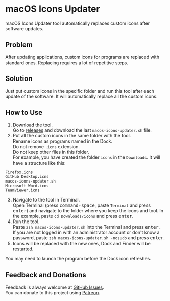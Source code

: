 # macOS Icons Updater
macOS Icons Updater tool automatically replaces custom icons after software updates.

## Problem
After updating applications, custom icons for programs are replaced with standard ones. Replacing requires a lot of repetitive steps.

## Solution
Just put custom icons in the specific folder and run this tool after each update of the software. It will automatically replace all the custom icons.

## How to Use
1. Download the tool.\
Go to [releases](https://github.com/vchkhr/macos-icons-updater/releases) and download the last `macos-icons-updater.sh` file.
2. Put all the custom icons in the same folder with the tool.\
Rename icons as programs named in the Dock.\
Do not remove `.icns` extension.\
Do not keep other files in this folder.\
For example, you have created the folder `icons` in the `Downloads`. It will have a structure like this:
```
Firefox.icns
GitHub Desktop.icns
macos-icons-updater.sh
Microsoft Word.icns
TeamViewer.icns
```
3. Navigate to the tool in Terminal.\
Open Terminal (press <kbd>command</kbd>+<kbd>space</kbd>, paste `Terminal` and press <kbd>enter</kbd>) and navigate to the folder where you keep the icons and tool. In the example, paste `cd Downloads/icons` and press <kbd>enter</kbd>.
4. Run the tool.\
Paste `zsh macos-icons-updater.sh` into the Terminal and press <kbd>enter</kbd>.\
If you are not logged in with an administrator account or don't know a password, paste `zsh macos-icons-updater.sh -nosudo` and press <kbd>enter</kbd>.
5. Icons will be replaced with the new ones, Dock and Finder will be restarted.

You may need to launch the program before the Dock icon refreshes.

## Feedback and Donations
Feedback is always welcome at [GitHub Issues](https://github.com/vchkhr/macos-icons-updater/issues).\
You can donate to this project using [Patreon](https://patreon.com/vchkhr).
